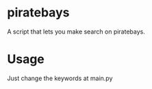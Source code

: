 # piratebays
A script that lets you make search on piratebays.

# Usage
Just change the keywords at main.py 
